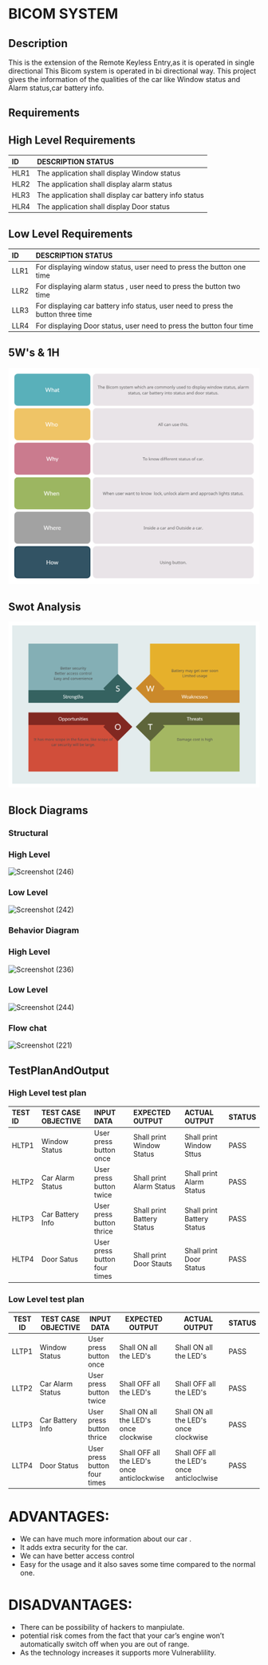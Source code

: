  # BICOM SYSTEM
 
 ##  Description 

This is the extension of the Remote Keyless Entry,as it is operated in single directional This Bicom system is operated in bi directional way. This project gives the information of the qualities of the car like Window status and Alarm status,car battery info.


##  Requirements
## High Level Requirements
|ID  |DESCRIPTION	STATUS                                   |
|:---|:----------------------------------------------------|
|HLR1|The application shall display Window status          |
|HLR2|The application shall display alarm status           |
|HLR3|The application shall display car battery info status|
|HLR4|The application shall display Door status            |




## Low Level Requirements
|ID  |DESCRIPTION	STATUS                                                               |
|:---|:--------------------------------------------------------------------------------|
|LLR1|For displaying window status, user need to press the button one time             |
|LLR2|For displaying alarm status , user need to press the button two time             |
|LLR3|For displaying car battery info status, user need to press the button three time |
|LLR4|For displaying Door status, user need to press the button four time              |


## 5W's & 1H

![](https://github.com/KeerthuMG/M3_Group40/blob/main/2_BiCom%20System/6_ImagesAndVideos/2SW.jpg)

##  Swot Analysis 

![](https://github.com/AKIVISHNU473/M3_Grup40/blob/main/2_Bicom_System/6_ImagesAndVideos/1SW.jpg)


##  Block Diagrams
### Structural 
### High Level 

![Screenshot (246)](https://user-images.githubusercontent.com/98865009/157951654-8e7dedac-1734-466e-9af7-e25e7614b78b.png)


### Low Level 

![Screenshot (242)](https://user-images.githubusercontent.com/98865009/157950289-56e7b46a-5f55-46c5-a165-f5be80e097d8.png)


### Behavior Diagram
 ### High Level 
![Screenshot (236)](https://user-images.githubusercontent.com/98865009/157950525-17d65404-9238-405a-b876-3b34ece6fc92.png)

### Low Level
![Screenshot (244)](https://user-images.githubusercontent.com/98865009/157950550-c0e27592-aa27-4f1d-a556-f1eb4985875d.png)

### Flow chat 

![Screenshot (221)](https://user-images.githubusercontent.com/98865009/157950928-c073c3b8-ca67-451b-9cae-05cab37b4321.png)



## TestPlanAndOutput

### High Level test plan 

|TEST ID  |TEST CASE OBJECTIVE                       |    INPUT DATA                        |EXPECTED OUTPUT            |ACTUAL OUTPUT              |STATUS|
|:--------|:-----------------------------------------|:-------------------------------------|:--------------------------|:--------------------------|:-----|
|HLTP1     |Window Status         |User press button once | Shall print Window Status        | Shall print Window Sttus              |PASS  |
|HLTP2     |Car Alarm Status      |User press button twice|Shall print Alarm Status | Shall print Alarm Status | PASS |
|HLTP3     |Car Battery Info      |User press button thrice|Shall print Battery Status | Shall print Battery Status | PASS |
|HLTP4     |Door Satus           |User press button four times|Shall print Door Stauts | Shall print Door Status | PASS |

### Low Level test plan 

| TEST ID | TEST CASE OBJECTIVE | INPUT DATA | EXPECTED OUTPUT | ACTUAL OUTPUT | STATUS |
|---------|---------------------|------------|-----------------|---------------|--------|
|LLTP1|Window Status | User press button once | Shall ON all the LED's| Shall ON all the LED's | PASS |
|LLTP2|Car Alarm Status | User press button twice | Shall OFF all the LED's | Shall OFF all the LED's | PASS |
|LLTP3|Car Battery Info | User press button thrice | Shall ON all the LED's once clockwise | Shall ON all the LED's once clockwise | PASS |
|LLTP4|Door Status | User press button four times | Shall OFF all the LED's once anticlockwise | Shall OFF all the LED's once anticloclwise | PASS |

# ADVANTAGES:
* We can have much more information about our car .
* It adds extra security for the car.
* We can have better access control
* Easy for the usage and it also saves some time compared to the normal one.
    
# DISADVANTAGES:
* There can be possibility of hackers to manpiulate.
* potential risk comes from the fact that your car’s engine won’t automatically switch off when you are out of range.
* As the technology increases it supports more Vulnerablility.

